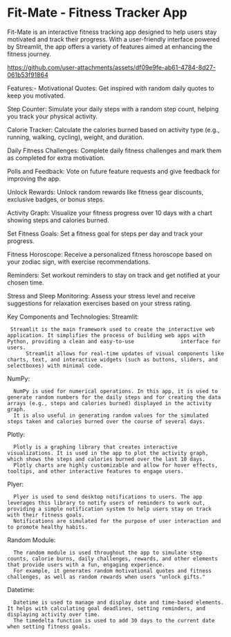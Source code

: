# Fit-Mate - Fitness Tracker App
Fit-Mate is an interactive fitness tracking app designed to help users stay motivated and track their progress. With a user-friendly interface powered by Streamlit, the app offers a variety of features aimed at enhancing the fitness journey.


https://github.com/user-attachments/assets/df09e9fe-ab61-4784-8d27-061b53f91864




Features:-
Motivational Quotes: Get inspired with random daily quotes to keep you motivated.

Step Counter: Simulate your daily steps with a random step count, helping you track your physical activity.

Calorie Tracker: Calculate the calories burned based on activity type (e.g., running, walking, cycling), weight, and duration.

Daily Fitness Challenges: Complete daily fitness challenges and mark them as completed for extra motivation.

Polls and Feedback: Vote on future feature requests and give feedback for improving the app.

Unlock Rewards: Unlock random rewards like fitness gear discounts, exclusive badges, or bonus steps.

Activity Graph: Visualize your fitness progress over 10 days with a chart showing steps and calories burned.

Set Fitness Goals: Set a fitness goal for steps per day and track your progress.

Fitness Horoscope: Receive a personalized fitness horoscope based on your zodiac sign, with exercise recommendations.

Reminders: Set workout reminders to stay on track and get notified at your chosen time.

Stress and Sleep Monitoring: Assess your stress level and receive suggestions for relaxation exercises based on your stress rating.

Key Components and Technologies:
Streamlit:
          
     Streamlit is the main framework used to create the interactive web application. It simplifies the process of building web apps with Python, providing a clean and easy-to-use               interface for users.
          Streamlit allows for real-time updates of visual components like charts, text, and interactive widgets (such as buttons, sliders, and selectboxes) with minimal code.
NumPy:

      NumPy is used for numerical operations. In this app, it is used to generate random numbers for the daily steps and for creating the data arrays (e.g., steps and calories burned) displayed in the activity graph.
      It is also useful in generating random values for the simulated steps taken and calories burned over the course of several days.
Plotly:

      Plotly is a graphing library that creates interactive visualizations. It is used in the app to plot the activity graph, which shows the steps and calories burned over the last 10 days.
      Plotly charts are highly customizable and allow for hover effects, tooltips, and other interactive features to engage users.
Plyer:

      Plyer is used to send desktop notifications to users. The app leverages this library to notify users of reminders to work out, providing a simple notification system to help users stay on track with their fitness goals.
      Notifications are simulated for the purpose of user interaction and to promote healthy habits.
Random Module:

      The random module is used throughout the app to simulate step counts, calorie burns, daily challenges, rewards, and other elements that provide users with a fun, engaging experience.
      For example, it generates random motivational quotes and fitness challenges, as well as random rewards when users "unlock gifts."
Datetime:

      Datetime is used to manage and display date and time-based elements. It helps with calculating goal deadlines, setting reminders, and displaying activity over time.
      The timedelta function is used to add 30 days to the current date when setting fitness goals.
